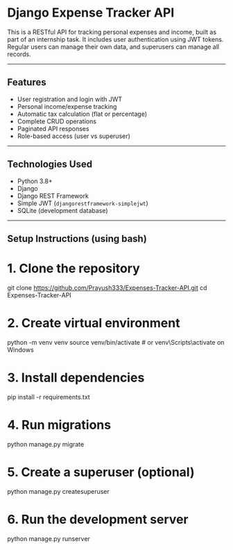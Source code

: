 # Django Expense Tracker API

This is a RESTful API for tracking personal expenses and income, built as part of an internship task. It includes user authentication using JWT tokens. Regular users can manage their own data, and superusers can manage all records.

---

##  Features

- User registration and login with JWT
- Personal income/expense tracking
- Automatic tax calculation (flat or percentage)
- Complete CRUD operations
- Paginated API responses
- Role-based access (user vs superuser)

---

##  Technologies Used

- Python 3.8+
- Django
- Django REST Framework
- Simple JWT (`djangorestframework-simplejwt`)
- SQLite (development database)

---

##  Setup Instructions (using bash)

# 1. Clone the repository
git clone https://github.com/Prayush333/Expenses-Tracker-API.git
cd Expenses-Tracker-API

# 2. Create virtual environment

python -m venv venv
source venv/bin/activate  # or venv\Scripts\activate on Windows

# 3. Install dependencies
pip install -r requirements.txt

# 4. Run migrations
python manage.py migrate

# 5. Create a superuser (optional)
python manage.py createsuperuser

# 6. Run the development server
python manage.py runserver

